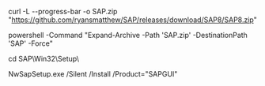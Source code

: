 curl -L --progress-bar -o SAP.zip "https://github.com/ryansmatthew/SAP/releases/download/SAP8/SAP8.zip"

powershell -Command "Expand-Archive -Path 'SAP.zip' -DestinationPath 'SAP' -Force"

cd SAP\Win32\Setup\

NwSapSetup.exe /Silent /Install /Product="SAPGUI"
